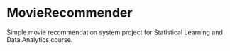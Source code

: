 # MovieRecommender
Simple movie recommendation system project for Statistical Learning and Data Analytics course.
